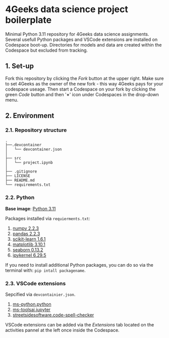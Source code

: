 # 4Geeks data science project boilerplate

Minimal Python 3.11 repository for 4Geeks data science assignments. Several usefull Python packages and VSCode extensions are installed on Codespace boot-up. Directories for models and data are created within the Codespace but excluded from tracking.

## 1. Set-up

Fork this repository by clicking the *Fork* button at the upper right. Make sure to set 4Geeks as the owner of the new fork - this way 4Geeks pays for your codespace useage. Then start a Codespace on your fork by clicking the green *Code* button and then '**+**' icon under Codespaces in the drop-down menu.

## 2. Environment

### 2.1. Repository structure

```text
.
├──.devcontainer
│   └── devcontainer.json
│
├── src
│   └── project.ipynb
│
├── .gitignore
├── LICENSE
├── README.md
└── requirements.txt
```

### 2.2. Python
**Base image**: [Python 3.11](https://github.com/devcontainers/images/tree/main/src/python)

Packages installed via `requierments.txt`:

1. [numpy 2.2.3](https://numpy.org/doc/stable/index.html)
2. [pandas 2.2.3](https://pandas.pydata.org/docs/)
3. [scikit-learn 1.6.1](https://scikit-learn.org/stable/index.html)
4. [matplotlib 3.10.1](https://matplotlib.org/stable/index.html)
5. [seaborn 0.13.2](https://seaborn.pydata.org/)
6. [ipykernel 6.29.5](https://pypi.org/project/ipykernel/)

If you need to install additional Python packages, you can do so via the terminal with: `pip intall packagename`.

### 2.3. VSCode extensions

Sepcified via `devcontainier.json`.

1. [ms-python.python](https://marketplace.visualstudio.com/items?itemName=ms-python.python)
2. [ms-toolsai.jupyter](https://marketplace.visualstudio.com/items?itemName=ms-toolsai.jupyter)
3. [streetsidesoftware.code-spell-checker](https://marketplace.visualstudio.com/items?itemName=streetsidesoftware.code-spell-checker)

VSCode extensions can be added via the *Extensions* tab located on the activities pannel at the left once inside the Codespace.
